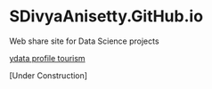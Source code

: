 # SDivyaAnisetty.GitHub.io
Web share site for Data Science projects

[ydata profile tourism](ydata_profiles/ydata_profile_tourism_NovaScotia.html)

[Under Construction]
